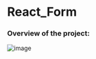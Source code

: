 # React_Form
### Overview of the project:
![image](https://user-images.githubusercontent.com/110719731/228588230-a36b536a-00d3-4f33-bf1d-416770a8ccab.png)
